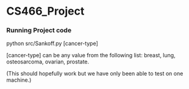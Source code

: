 # CS466_Project

### Running Project code
python src/Sankoff.py [cancer-type]

[cancer-type] can be any value from the following list: breast, lung, osteosarcoma, ovarian, prostate.

(This should hopefully work but we have only been able to test on one machine.)
